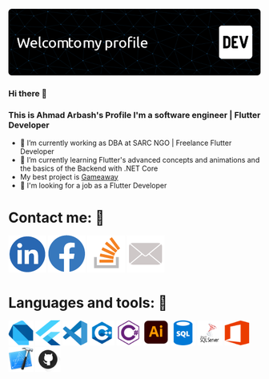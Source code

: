 ![Header](./hdr.png)
### Hi there 👋
### This is Ahmad Arbash's Profile I'm a software engineer | Flutter Developer
- 🔭 I’m currently working as DBA at SARC NGO | Freelance Flutter Developer
- 🌱 I’m currently learning Flutter's advanced concepts and animations and the basics of the Backend with .NET Core
- My best project is [Gameaway](https://play.google.com/store/apps/details?id=com.aplustechnologies.gameaway)
- 👯 I'm looking for a job as a Flutter Developer
# Contact me: 🤝

[![IconAltText](./in.png)](https://www.linkedin.com/in/ahmad-arbash-14a57b145/)
[![IconAltText](./fb.png)](https://www.facebook.com/ahmad.arbash.97/)
[![IconAltText](./stack.png)](https://stackoverflow.com/users/13520706/ahmad-ar)
[![Email](./em.png)](ahmad.arbash.97@outlook.com)

# Languages and tools: 🤝
<img src="./Dart.png" alt="Dart" width="50" height="50"> <img src="./Flutter.png" alt="Flutter" width="50" height="50"> <img src="./vscode.png" alt="vscode" width="50" height="50"> <img src="./c++.png" alt="c++" width="50" height="50"> <img src="./csharp.png" alt="csharp" width="50" height="50"> <img src="./ai.png" alt="ai" width="50" height="50"> <img src="./sql.png" alt="sql" width="50" height="50"> <img src="./sqlserver.png" alt="sqlserver" width="50" height="50"> <img src="./office.png" alt="office" width="50" height="50"> <img src="./xcode.png" alt="xcode" width="50" height="50"> <img src="./gh.png" alt="gh" width="50" height="50">  







<!--
**AHMADARBASH/AHMADARBASH** is a ✨ _special_ ✨ repository because its `README.md` (this file) appears on your GitHub profile.

Here are some ideas to get you started:

- 🔭 I’m currently working on ...
- 🌱 I’m currently learning ...
- 👯 I’m looking to collaborate on ...
- 🤔 I’m looking for help with ...
- 💬 Ask me about ...
- 📫 How to reach me: ...
- 😄 Pronouns: ...
- ⚡ Fun fact: ...
-->
